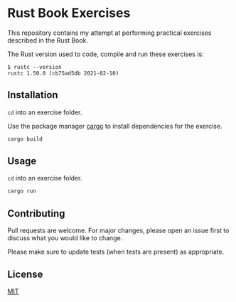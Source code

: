 # Rust Book Exercises

This repository contains my attempt at performing practical exercises described
in the Rust Book.

The Rust version used to code, compile and run these exercises is:

```shell
$ rustc --version
rustc 1.50.0 (cb75ad5db 2021-02-10)
```

## Installation

`cd` into an exercise folder.

Use the package manager [cargo](https://doc.rust-lang.org/cargo/) to install
dependencies for the exercise.

```bash
cargo build
```

## Usage

`cd` into an exercise folder.

```bash
cargo run
```

## Contributing

Pull requests are welcome. For major changes, please open an issue first to
discuss what you would like to change.

Please make sure to update tests (when tests are present) as appropriate.

## License

[MIT](https://choosealicense.com/licenses/mit/)
